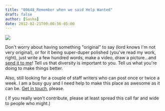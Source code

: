 ```yaml
---
title: "00648_Remember when we said Help Wanted"
draft: false
author: [Sasha]
date: 2012-02-21T09:00:56-05:00
---
```


![](http://www.morethanmen.org/wp-content/uploads/2012/02/Help-Wanted1.jpg)

Don't worry about having something "original" to say (lord knows I'm not very original), or for it being super-duper polished (you've read my work, right), just write a few hundred words, make a video, draw a picture...and [send it to me](mailto:sasha@womenthinkingfree.org)! Tell us that diversity is important to you. Tell us what you're doing to make things better.

Also, still looking for a couple of staff writers who can post once or twice a week. I am a busy guy and I need help to make this place as awesome as it can be. [Get in touch](mailto:sasha@womenthinkingfree.org), please.

( If you really won't contribute, please at least spread this call far and wide to people who might.)